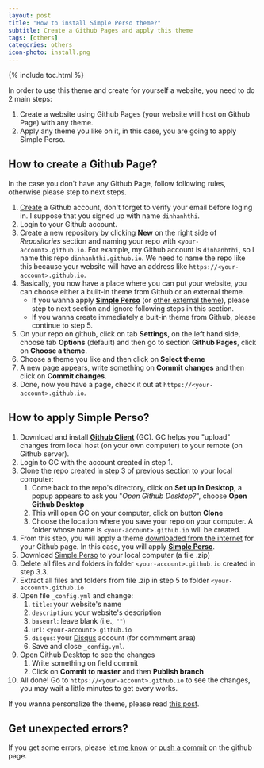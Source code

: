 ```yaml
---
layout: post
title: "How to install Simple Perso theme?"
subtitle: Create a Github Pages and apply this theme
tags: [others]
categories: others
icon-photo: install.png
---
```


{% include toc.html %}

In order to use this theme and create for yourself a website, you need to do 2 main steps:

1. Create a website using Github Pages (your website will host on Github Page) with any theme.
2. Apply any theme you like on it, in this case, you are going to apply Simple Perso.

## How to create a Github Page?

In the case you don't have any Github Page, follow following rules, otherwise please step to next steps. 

1. [Create](https://github.com/join?source=header-home) a Github account, don't forget to verify your email before loging in. I suppose that you signed up with name `dinhanhthi`.
2. Login to your Github account.
3. Create a new repository by clicking **New** on the right side of *Repositories* section and naming your repo with `<your-account>.github.io`. For example, my Github account is `dinhanhthi`, so I name this repo `dinhanhthi.github.io`. We need to name the repo like this because your website will have an address like `https://<your-account>.github.io`.
4. Basically, you now have a place where you can put your website, you can choose either a built-in theme from Github or an external theme. 
	- If you wanna apply **[Simple Perso](https://github.com/dinhanhthi/simple-perso)** (or [other external theme](http://jekyllthemes.org/)), please step to next section and ignore following steps in this section.
	- If you wanna create immediately a buit-in theme from Github, please continue to step 5.
5. On your repo on github, click on tab **Settings**, on the left hand side, choose tab **Options** (default) and then go to section **Github Pages**, click on **Choose a theme**.
6. Choose a theme you like and then click on **Select theme**
7. A new page appears, write something on **Commit changes** and then click on **Commit changes**.
8. Done, now you have a page, check it out at `https://<your-account>.github.io`.

## How to apply Simple Perso?

1. Download and install **[Github Client](https://desktop.github.com/)** (GC). GC helps you "upload" changes from local host (on your own computer) to your remote (on Github server).
2. Login to GC with the account created in step 1.
3. Clone the repo created in step 3 of previous section to your local computer:
	1. Come back to the repo's directory, click on **Set up in Desktop**, a popup appears to ask you "*Open Github Desktop?*", choose **Open Github Desktop**
	2. This will open GC on your computer, click on button **Clone**
	3. Choose the location where you save your repo on your computer. A folder whose name is `<your-account>.github.io` will be created.
4. From this step, you will apply a theme [downloaded from the internet](http://jekyllthemes.org) for your Github page. In this case, you will apply **[Simple Perso](https://github.com/dinhanhthi/simple-perso)**.
5. Download [Simple Perso](https://github.com/dinhanhthi/simple-perso) to your local computer (a file .zip)
6. Delete all files and folders in folder `<your-account>.github.io` created in step 3.3.
7. Extract all files and folders from file .zip in step 5 to folder `<your-account>.github.io`
8. Open file `_config.yml` and change:
	1. `title`: your website's name
	2. `description`: your website's description
	3. `baseurl`: leave blank (i.e., `""`)
	4. `url`: `<your-account>.github.io`
	8. `disqus`: your [Disqus](https://disqus.com/) account (for commment area)
	9. Save and close `_config.yml`.
9. Open Github Desktop to see the changes
	1. Write something on field commit
	2. Click on **Commit to master** and then **Publish branch**
10. All done! Go to `https://<your-account>.github.io` to see the changes, you may wait a little minutes to get every works.

If you wanna personalize the theme, please read [this post]({{site.url}}{{site.baseurl}}/how-to-modify-this-theme).

## Get unexpected errors?

If you get some errors, please [let me know](mailto:dinhanhthi@gmail.com) or [push a commit](https://github.com/dinhanhthi/simple-perso/issues) on the github page.

